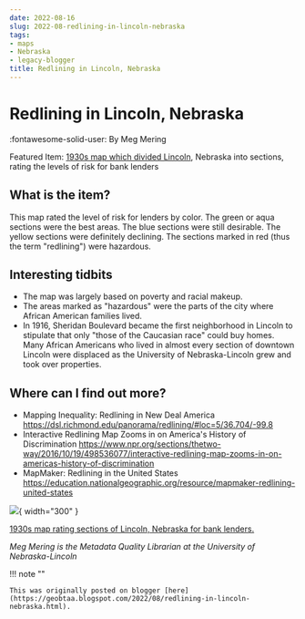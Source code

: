 ```yaml
---
date: 2022-08-16
slug: 2022-08-redlining-in-lincoln-nebraska
tags:
- maps
- Nebraska
- legacy-blogger
title: Redlining in Lincoln, Nebraska
---
```


# Redlining in Lincoln, Nebraska

:fontawesome-solid-user: By Meg Mering

Featured Item: [1930s map which divided Lincoln](https://geo.btaa.org/catalog/c7ec7e68-d56a-45a0-9e6e-7e770e4b1350), Nebraska into sections, rating the levels of risk for bank lenders 

## What is the item? 

This map rated the level of risk for lenders by color. The green or aqua sections were the best areas. The blue sections were still desirable. The yellow sections were definitely declining. The sections marked in red (thus the term "redlining") were hazardous. <!-- more -->

## Interesting tidbits
 * The map was largely based on poverty and racial makeup.
 * The areas marked as "hazardous" were the parts of the city where African American families lived.
 * In 1916, Sheridan Boulevard became the first neighborhood in Lincoln to stipulate that only "those of the Caucasian race" could buy homes. Many African Americans who lived in almost every section of downtown Lincoln were displaced as the University of Nebraska-Lincoln grew and took over properties. 

 ## Where can I find out more?
 
 * Mapping Inequality: Redlining in New Deal America <https://dsl.richmond.edu/panorama/redlining/#loc=5/36.704/-99.8>
 * Interactive Redlining Map Zooms in on America's History of Discrimination <https://www.npr.org/sections/thetwo-way/2016/10/19/498536077/interactive-redlining-map-zooms-in-on-americas-history-of-discrimination>
 * MapMaker: Redlining in the United States <https://education.nationalgeographic.org/resource/mapmaker-redlining-united-states> 

[![](https://lh5.googleusercontent.com/m4wDJfvNuY92RISojH1h5z_pMY_LUdXu7NUB838a0oke6JY_YqwheY-O001BOLmavTBwRkwzdEnK84AeRLQCRpVWcrMZyYAGWTE0kxYSM5hxU1N8hoYWwWnMw_AAQQgJVwH2i7xAF3y8Y5InHVY3Oic=w592-h640)](https://s3.amazonaws.com/holc/tiles/NE/Lincoln/19XX/holc-scan.jpg){ width="300" }

[1930s map rating sections of Lincoln, Nebraska for bank lenders.](https://s3.amazonaws.com/holc/tiles/NE/Lincoln/19XX/holc-scan.jpg) 

*Meg Mering is the Metadata Quality Librarian at the University of Nebraska-Lincoln*

!!! note ""

	This was originally posted on blogger [here](https://geobtaa.blogspot.com/2022/08/redlining-in-lincoln-nebraska.html).

